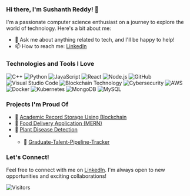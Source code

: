### Hi there, I'm Sushanth Reddy! 👋

I'm a passionate computer science enthusiast on a journey to explore the world of technology. Here's a bit about me:


- 💬 Ask me about anything related to tech, and I'll be happy to help!
- 📫 How to reach me: [LinkedIn](https://www.linkedin.com/in/sushanth-reddy-86b139239/)

### Technologies and Tools I Love

![C++](https://img.shields.io/badge/-C%2B%2B-00599C?style=flat-square&logo=c%2B%2B&logoColor=white)
![Python](https://img.shields.io/badge/-Python-3776AB?style=flat-square&logo=python&logoColor=white)
![JavaScript](https://img.shields.io/badge/-JavaScript-F7DF1E?style=flat-square&logo=javascript&logoColor=black)
![React](https://img.shields.io/badge/-React-61DAFB?style=flat-square&logo=react&logoColor=black)
![Node.js](https://img.shields.io/badge/-Node.js-339933?style=flat-square&logo=node.js&logoColor=white)
![GitHub](https://img.shields.io/badge/-GitHub-181717?style=flat-square&logo=github)
![Visual Studio Code](https://img.shields.io/badge/-VS%20Code-007ACC?style=flat-square&logo=visual-studio-code&logoColor=white)
![Blockchain Technology](https://img.shields.io/badge/-Blockchain%20Technology-121D33?style=flat-square&logo=blockchain-dot-com&logoColor=white)
![Cybersecurity](https://img.shields.io/badge/-Cybersecurity-FF5722?style=flat-square&logo=crowdstrike&logoColor=white)
![AWS](https://img.shields.io/badge/-AWS-232F3E?style=flat-square&logo=amazon-aws&logoColor=white)
![Docker](https://img.shields.io/badge/-Docker-2496ED?style=flat-square&logo=docker&logoColor=white)
![Kubernetes](https://img.shields.io/badge/-Kubernetes-326CE5?style=flat-square&logo=kubernetes&logoColor=white)
![MongoDB](https://img.shields.io/badge/-MongoDB-47A248?style=flat-square&logo=mongodb&logoColor=white)
![MySQL](https://img.shields.io/badge/-MySQL-4479A1?style=flat-square&logo=mysql&logoColor=white)

### Projects I'm Proud Of

- 🚀 [Academic Record Storage Using Blockchain](https://github.com/sushanthreddy009/Academic-Record-Storage)
- 🍔 [Food Delivery Application (MERN)](https://github.com/sushanthreddy009/Food_Delivery_Application)
- 🌿 [Plant Disease Detection](https://github.com/sushanthreddy009/plant-disease-detection)
- - 🌈 [Graduate-Talent-Pipeline-Tracker](https://github.com/sushanthreddy009/Graduate-Talent-Pipeline-Tracker)

### Let's Connect!

Feel free to connect with me on [LinkedIn](https://www.linkedin.com/in/sushanth-reddy-86b139239/). I'm always open to new opportunities and exciting collaborations!

![Visitors](https://visitor-badge.glitch.me/badge?page_id=sushanthreddy009/sushanthreddy009)
